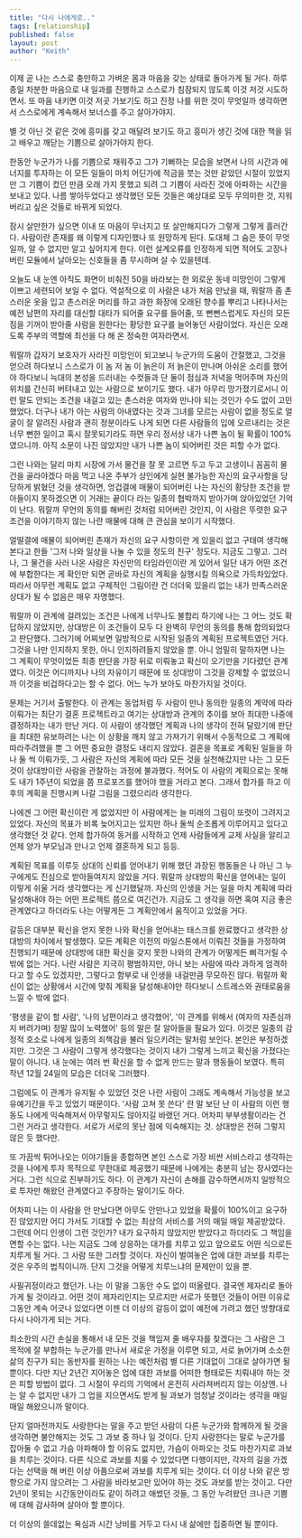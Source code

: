 ```yaml
---
title: "다시 나에게로.."
tags: [relationship]
published: false
layout: post
author: "Keith"
---
```


이제 곧 나는 스스로 충만하고 가벼운 몸과 마음을 갖는 상태로 돌아가게 될 거다. 하루 종일 차분한 마음으로 내 일과를 진행하고 스스로가 침잠되지 않도록 이것 저것 시도하면서. 또 마음 내키면 이것 저곳 가보기도 하고 진정 나를 위한 것이 무엇일까 생각하면서 스스로에게 계속해서 보너스를 주고 살아가야지.

별 것 아닌 것 같은 것에 흥미를 갖고 매달려 보기도 하고 흥미가 생긴 것에 대한 책을 읽고 배우고 깨닫는 기쁨으로 살아가야지 한다.

한동안 누군가가 나를 기쁨으로 채워주고 그가 기뻐하는 모습을 보면서 나의 시간과 에너지를 투자하는 이 모든 일들이 마치 어딘가에 적금을 붓는 것만 같았던 시절이 있었지만 그 기쁨이 컸던 만큼 오래 가지 못했고 되려 그 기쁨이 사라진 것에 아파하는 시간을 보내고 있다. 나름 쌓아두었다고 생각했던 모든 것들은 예상대로 모두 무의미한 것, 지워버리고 싶은 것들로 바뀌게 되었다.

잠시 살만한가 싶으면 이내 또 마음이 무너지고 또 살만해지다가 그렇게 그렇게 흘러간다. 사람이란 존재를 왜 이렇게 디자인했나 또 원망하게 된다. 도대체 그 숨은 뜻이 무엇일까, 알 수 없지만 알고 싶어지게 한다. 이런 설계오류를 인정하게 되면 적어도 고장나 버린 모듈에서 날아오는 신호들을 좀 무시하며 살 수 있을텐데.

오늘도 내 눈엔 아직도 화면이 비춰진 50을 바라보는 한 외로운 동네 미망인이 그렇게 이쁘고 세련되어 보일 수 없다. 역설적으로 이 사람은 내가 처음 만났을 때, 뭐랄까 좀 촌스러운 옷을 입고 촌스러운 머리를 하고 과한 화장에 오래된 향수를 뿌리고 나타나서는 예전 남편의 자리를 대신할 대타가 되어줄 요구를 들어줄, 또 뻔뻔스럽게도 자신의 모든 짐을 기꺼이 받아줄 사람을 원한다는 황당한 요구를 늘어놓던 사람이었다. 자신은 오래도록 주부의 역할에 최선을 다 해 온 정숙한 여자라면서.

뭐랄까 갑자기 보호자가 사라진 미망인이 되고보니 누군가의 도움이 간절했고, 그것을 얻으려 하다보니 스스로가 이 놈 저 놈 이 늙은이 저 늙은이 만나며 아쉬운 소리를 했어야 하다보니 늑대의 본성을 드러내는 수컷들과 단 둘이 점심과 저녁을 먹어주며 자신의 위치를 간신히 버텨내고 있는 사람으로 보이기도 했다. 내가 아무리 망가졌기로서니 이런 말도 안되는 조건을 내걸고 있는 촌스러운 여자와 만나야 되는 것인가 수도 없이 고민했었다. 더구나 내가 아는 사람의 아내였다는 것과 그녀를 모르는 사람이 없을 정도로 얼굴이 잘 알려진 사람과 괜히 정분이라도 나게 되면 다른 사람들의 입에 오르내리는 것은 너무 뻔한 일이고 혹시 잘못되기라도 하면 우리 정서상 내가 나쁜 놈이 될 확률이 100%였으니까. 아직 소문이 나진 않았지만 내가 나쁜 놈이 되어버린 것은 피할 수가 없다. 

그런 나와는 달리 마치 시장에 가서 물건을 잘 못 고르면 두고 두고 고생이니 꼼꼼히 물건을 골라야겠다 마음 먹고 나온 주부가 상인에게 실현 불가능한 자신의 요구사항을 당당하게 밝혔던 것을 생각하면, 엉겁결에 매물이 되어버린 나는 자신의 황당한 조건을 받아들이지 못하겠으면 이 거래는 끝이다 라는 일종의 협박까지 받아가며 앉아있었던 기억이 난다. 뭐랄까 무언의 동의를 해버린 것처럼 되어버린 것인지, 이 사람은 뚜렷한 요구조건을 이야기하지 않는 나란 매물에 대해 큰 관심을 보이기 시작했다. 

얼떨결에 매물이 되어버린 존재가 자신의 요구 사항이란 게 있을리 없고 구태여 생각해본다고 한들 '그저 나와 일상을 나눌 수 있을 정도의 친구' 정도다. 지금도 그렇고. 그러나, 그 물건을 사러 나온 사람은 자신만의 타임라인이란 게 있어서 일단 내가 어떤 조건에 부합한다는 게 확인만 되면 곧바로 자신의 계획을 실행시킬 의욕으로 가득차있었다. 따라서 아무런 계획도 없고 구체적인 그림이란 건 더더욱 있을리 없는 내가 만족스러운 상대가 될 수 없음은 매우 자명했다.

뭐랄까 이 관계에 걸려있는 조건은 나에게 너무나도 불합리 하기에 나는 그 어느 것도 확답하지 않았지만, 상대방은 이 조건들이 모두 다 완벽히 무언의 동의를 통해 합의되었다고 판단했다. 그러기에 어찌보면 일방적으로 시작된 일종의 계획된 프로젝트였던 거다. 그것을 나만 인지하지 못한, 아니 인지하려들지 않았을 뿐. 아니 엄밀히 말하자면 나는 그 계획이 무엇이었든 최종 판단을 가장 뒤로 미뤄놓고 확신이 오기만을 기다렸던 관계였다. 이것은 어디까지나 나의 자유이기 때문에 또 상대방이 그것을 강제할 수 없었으니까 이것을 비겁하다고는 할 수 없다. 어느 누가 보아도 마찬가지일 것이다.

문제는 거기서 출발한다. 이 관계는 동업처럼 두 사람이 만나 동의한 일종의 계약에 따라 이뤄가는 최단기 결혼 프로젝트라고 여기는 상대방과 관계의 추이를 보아 최대한 나중에 결정하자는 내가 만난 거다. 이 사람이 생각했던 계획과 나의 생각이 전혀 달랐기에 판단을 최대한 유보하려는 나는 이 상황을 깨지 않고 가져가기 위해서 수동적으로 그 계획에 따라주려했을 뿐 그 어떤 중요한 결정도 내리지 않았다. 결혼을 목표로 계획된 일들을 하나 둘 씩 이뤄가듯, 그 사람은 자신의 계획에 따라 모든 것을 실천해갔지만 나는 그 모든 것이 상대방이란 사람을 관찰하는 과정에 불과했다. 적어도 이 사람의 계획으로는 못해도 내가 1주년이 되었을 쯤 프로포즈를 했어야 했을 거라고 본다. 그래서 합가를 하고 이후의 계획을 진행시켜 나갈 그림을 그렸으리라 생각한다. 

나에겐 그 어떤 확신이란 게 없었지만 이 사람에게는 늘 미래의 그림이 또렷이 그려지고 있었다. 자신의 목표가 비록 늦어지고는 있지만 하나 둘씩 순조롭게 이루어지고 있다고 생각했던 것 같다. 언제 합가하여 동거를 시작하고 언제 사람들에게 교제 사실을 알리고 언제 양가 부모님과 만나고 언제 결혼하게 되고 등등.

계획된 목표를 이루듯 상대의 신뢰를 얻어내기 위해 했던 과장된 행동들은 나 아닌 그 누구에게도 진심으로 받아들여지지 않았을 거다. 뭐랄까 상대방의 확신을 얻어내는 일이 이렇게 쉬울 거라 생각했다는 게 신기했달까. 자신의 인생을 거는 일을 마치 계획에 따라 달성해내야 하는 어떤 프로젝트 쯤으로 여긴건가. 지금도 그 생각을 하면 혹여 지금 좋은 관계였다고 하더라도 나는 어떻게든 그 계획안에서 움직이고 있었을 거다.

갈등은 대부분 확신을 얻지 못한 나와 확신을 얻어내는 태스크를 완료했다고 생각한 상대방의 차이에서 발생했다. 모든 계획은 이전의 마일스톤에서 이뤄진 것들을 가정하여 진행되기 때문에 상대방에 대한 확신을 갖지 못한 나와의 관계가 어떻게든 삐걱거릴 수 밖에 없는 거다. 나란 사람은 지극히 평범하지만, 아니 보는 사람에 따라 과하게 엄격하다고 할 수도 있겠지만, 그렇다고 함부로 내 인생을 내걸만큼 무모하진 않다. 뭐랄까 확신이 없는 상황에서 시간에 맞춰 계획을 달성해내야만 하다보니 스트레스와 권태로움을 느낄 수 밖에 없다.

'평생을 같이 할 사람', '나의 남편이라고 생각했어', '이 관계를 위해서 (여자의 자존심까지 버려가며) 정말 많이 노력했어' 등의 말은 잘 알아들을 필요가 있다. 이것은 일종의 감정적 호소로 나에게 일종의 죄책감을 불러 일으키려는 말처럼 보인다. 본인은 부정하겠지만. 그것은 그 사람이 그렇게 생각했다는 것이지 내가 그렇게 느끼고 확신을 가졌다는 말이 아니다. 내 눈에는 여러 번 확신을 할 수 없게 만드는 말과 행동들이 보였다. 특히 작년 12월 24일의 모습은 더더욱 그러했다. 

그럼에도 이 관계가 유지될 수 있었던 것은 나란 사람이 그래도 계속해서 가능성을 보고 유예기간을 두고 있었기 때문이다. '사람 고쳐 못 쓴다' 란 말 보단 난 이 사람의 이런 행동도 나에게 익숙해져서 아무렇지도 않아지길 바랬던 거다. 어차피 부부생활이라는 건 그런 거라고 생각한다. 서로가 서로의 못난 점에 익숙해지는 것. 상대방은 전혀 그렇지 않은 듯 했다만.

또 가끔씩 튀어나오는 이야기들을 종합하면 본인 스스로 가장 비싼 서비스라고 생각하는 것을 나에게 투자 목적으로 무한대로 제공했기 때문에 나에게는 충분히 남는 장사였다는 거다. 그런 식으로 진부하기도 하다. 이 관계가 자신이 손해를 감수하면서까지 일방적으로 투자만 해왔던 관계였다고 주장하는 말이기도 하다.

어차피 나는 이 사람을 안 만났다면 아무도 안만나고 있었을 확률이 100%이고 요구하진 않았지만 어디 가서도 기대할 수 없는 최상의 서비스를 거의 매일 매일 제공받았다. 그런데 어디 인생이 그런 것인가? 내가 요구하지 않았지만 받았다고 하더라도 그 책임을 면할 수는 없다. 나는 지금도 그에 상응하는 대가를 치루고 있고 앞으로도 어떤 식으로든 치루게 될 거다. 그 사람 또한 그러할 것이다. 자신이 벌여놓은 업에 대한 과보를 치루는 것은 우주의 법칙이니까. 단지 그것을 어떻게 치루느냐의 문제만이 있을 뿐.

사필귀정이라고 했던가. 나는 이 말을 그동안 수도 없이 떠올렸다. 결국엔 제자리로 돌아가게 될 것이라고. 어떤 것이 제자리인지는 모르지만 서로가 뜻했던 것들이 어떤 이유로 그동안 계속 어긋나 있었다면 이젠 더 이상의 갈등이 없이 예전에 가려고 했던 방향대로 다시 나아가게 되는 거다.

최소한의 시간 손실을 통해서 내 모든 것을 책임져 줄 배우자를 찾겠다는 그 사람은 그 목적에 잘 부합하는 누군가를 만나서 새로운 가정을 이루면 되고, 서로 늙어가며 소소한 삶의 친구가 되는 동반자를 원하는 나는 예전처럼 별 다른 기대없이 그대로 살아가면 될 뿐이다. 다만 지난 2년간 지어놓은 업에 대한 과보를 어떠한 형태로든 치뤄내야 하는 것은 피할 방법이 없다. 그 시절이 우리의 기억에서 온전히 사라져버리지 않는 이상엔. 나는 알 수 없지만 내가 그 업을 지으면서도 받게 될 과보가 엄청날 것이라는 생각을 매일 매일 해왔으니까 말이다.

단지 얼마전까지도 사랑한다는 말을 주고 받던 사람이 다른 누군가와 함께하게 될 것을 생각하면 불안해지는 것도 그 과보 중 하나 일 것이다. 단지 사랑한다는 말로 누군가를 잡아둘 수 없고 가슴 아파해야 할 이유도 없지만, 가슴이 아파오는 것도 마찬가지로 과보을 치루는 것이다. 다른 식으로 과보를 치룰 수 있었다면 다행이지만, 각자의 길을 가겠다는 선택을 해 버린 이상 아픔으로써 과보를 치루게 되는 것이다. 더 이상 나와 같은 방향으로 가지 않으려는 그 사람을 바라보고만 있어야 하는 것도 과보를 받는 것이고. 다만 2년이 못되는 시간동안이라도 같이 하려고 애썼던 것들, 그 동안 누려왔던 크나큰 기쁨에 대해 감사하며 살아야 할 뿐이다.

더 이상의 쓸데없는 욕심과 시간 낭비를 거두고 다시 내 삶에만 집중하면 될 뿐이다. 